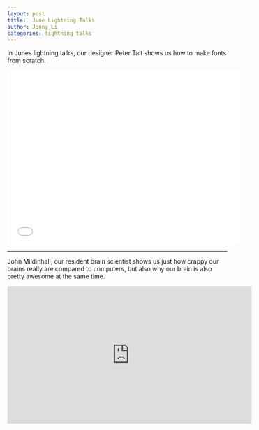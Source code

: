 ```yaml
---
layout: post
title:  June Lightning Talks
author: Jonny Li
categories: lightning talks
---
```

In Junes lightning talks, our designer Peter Tait shows us how to make fonts from scratch. 

<div class="video"><iframe width="532" height="400" src="//www.youtube.com/embed/p703PKE6vKI" frameborder="0" allowfullscreen="allowfullscreen"></iframe></div>

---

John Mildinhall, our resident brain scientist shows us just how crappy our brains really are compared to computers, but also why our brain is also pretty awesome at the same time.

<div class="video"><iframe width="560" height="315" src="https://www.youtube.com/embed/9ZuIlEfgmc4" frameborder="0" allowfullscreen="allowfullscreen"></iframe></div>